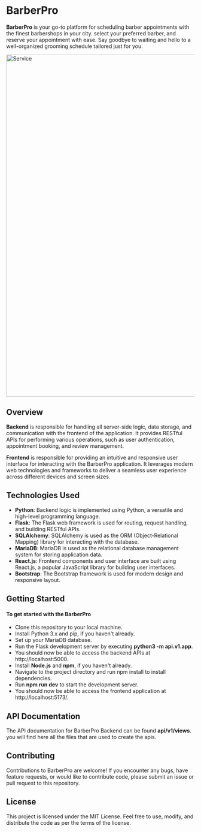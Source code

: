 # BarberPro

**BarberPro** is your go-to platform for scheduling barber appointments with the finest barbershops in your city.
select your preferred barber, and reserve your appointment with ease. Say goodbye to waiting and hello to a well-organized grooming schedule tailored just for you.

<img width="913" alt="Service" src="https://github.com/Morabet/BarberPro/assets/103321607/1bc06c5d-7e11-4928-bf47-e9021e07e831">

## Overview

**Backend** is responsible for handling all server-side logic, data storage, and communication with the frontend of the application. It provides RESTful APIs for performing various operations, such as user authentication, appointment booking, and review management.

**Frontend** is responsible for providing an intuitive and responsive user interface for interacting with the BarberPro application. It leverages modern web technologies and frameworks to deliver a seamless user experience across different devices and screen sizes.

## Technologies Used

* **Python**: Backend logic is implemented using Python, a versatile and high-level programming language.
* **Flask**: The Flask web framework is used for routing, request handling, and building RESTful APIs.
* **SQLAlchemy**: SQLAlchemy is used as the ORM (Object-Relational Mapping) library for interacting with the database.
* **MariaDB**: MariaDB is used as the relational database management system for storing application data.
* **React.js**: Frontend components and user interface are built using React.js, a popular JavaScript library for building user interfaces.
* **Bootstrap**: The Bootstrap framework is used for modern design and responsive layout.

## Getting Started
#### To get started with the BarberPro

* Clone this repository to your local machine.
* Install Python 3.x and pip, if you haven't already.
* Set up your MariaDB database.
* Run the Flask development server by executing **python3 -m api.v1.app**.
* You should now be able to access the backend APIs at http://localhost:5000.
* Install **Node.js** and **npm**, if you haven't already.
* Navigate to the project directory and run npm install to install dependencies.
* Run **npm run dev** to start the development server.
* You should now be able to access the frontend application at http://localhost:5173/.

## API Documentation

The API documentation for BarberPro Backend can be found **api/v1/views**. you will find here all the files that are used to create the apis.


## Contributing

Contributions to BarberPro are welcome! If you encounter any bugs, have feature requests, or would like to contribute code, please submit an issue or pull request to this repository.

## License

This project is licensed under the MIT License. Feel free to use, modify, and distribute the code as per the terms of the license.


